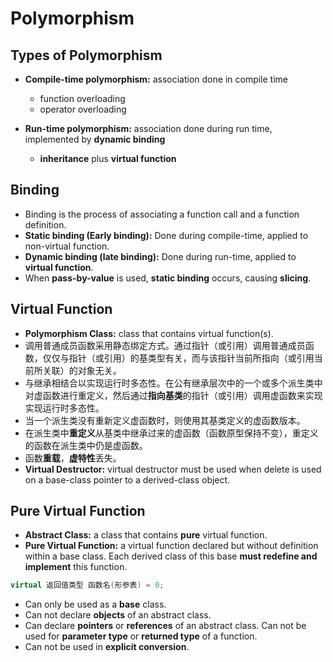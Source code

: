 # Polymorphism

## Types of Polymorphism

- **Compile-time polymorphism:** association done in compile time
  - function overloading
  - operator overloading

- **Run-time polymorphism:** association done during run time, implemented by **dynamic binding**
  - **inheritance** plus **virtual function**



## Binding

- Binding is the process of associating a function call and a function definition.
- **Static binding (Early binding):** Done during compile-time, applied to non-virtual function.
- **Dynamic binding (late binding):** Done during run-time, applied to **virtual function**.
- When **pass-by-value** is used, **static binding** occurs, causing **slicing**.



## Virtual Function

- **Polymorphism Class:** class that contains virtual function(s).
- 调用普通成员函数采用静态绑定方式。通过指针（或引用）调用普通成员函数，仅仅与指针（或引用）的基类型有关，而与该指针当前所指向（或引用当前所关联）的对象无关。
- 与继承相结合以实现运行时多态性。在公有继承层次中的一个或多个派生类中对虚函数进行重定义，然后通过**指向基类**的指针（或引用）调用虚函数来实现实现运行时多态性。
- 当一个派生类没有重新定义虚函数时，则使用其基类定义的虚函数版本。
- 在派生类中**重定义**从基类中继承过来的虚函数（函数原型保持不变），重定义的函数在派生类中仍是虚函数。
- 函数**重载**，**虚特性**丢失。
- **Virtual Destructor:** virtual destructor must be used when delete is used on a base-class pointer to a derived-class object.



## Pure Virtual Function

- **Abstract Class:** a class that contains **pure** virtual function.
- **Pure Virtual Function:** a virtual function declared but without definition within a base class. Each derived class of this base **must redefine and implement** this function.

```c++
virtual 返回值类型 函数名(形参表) = 0;
```

- Can only be used as a **base** class.
- Can not declare **objects** of an abstract class.
- Can declare **pointers** or **references** of an abstract class. Can not be used for **parameter type** or **returned type** of a function.
- Can not be used in **explicit conversion**.